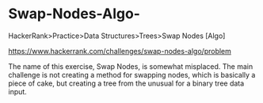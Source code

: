 
# Swap-Nodes-Algo-

HackerRank>Practice>Data Structures>Trees>Swap Nodes [Algo]

https://www.hackerrank.com/challenges/swap-nodes-algo/problem

The name of this exercise, Swap Nodes, is somewhat misplaced.
The main challenge is not creating a method for swapping nodes, which is basically a piece of cake, but creating a tree from the unusual for a binary tree data input.
